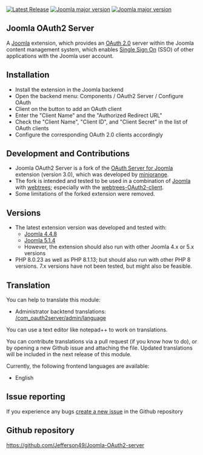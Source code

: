 [![Latest Release](https://img.shields.io/github/v/release/Jefferson49/Joomla-OAuth2-server?display_name=tag)](https://github.com/Jefferson49/Joomla-OAuth2-server/releases/latest)
[![Joomla major version](https://img.shields.io/badge/joomla-v4.x-green)](https://downloads.joomla.org/cms/joomla4)
[![Joomla major version](https://img.shields.io/badge/joomla-v5.x-green)](https://downloads.joomla.org/cms/joomla5)
## Joomla OAuth2 Server 
A [Joomla](https://www.joomla.org/) extension, which provides an [OAuth 2.0](https://en.wikipedia.org/wiki/OAuth) server within the Joomla content management system, which enables [Single Sign On](https://en.wikipedia.org/wiki/Single_sign-on) (SSO) of other applications with the Joomla user account.

##  Installation
+ Install the extension in the Joomla backend
+ Open the backend menu: Components / OAuth2 Server / Configure OAuth
+ Client on the button to add an OAuth client
+ Enter the "Client Name" and the "Authorized Redirect URL"
+ Check the "Client Name", "Client ID", and "Client Secret" in the list of OAuth clients
+ Configure the corresponding OAuth 2.0 clients accordingly

## Development and Contributions
+ Joomla OAuth2 Server is a fork of the [OAuth Server for Joomla](https://extensions.joomla.org/extension/oauth-server-for-joomla/) extension (version 3.0), which was developed by [miniorange](https://www.miniorange.com/).
+ The fork is intended and tested to be used in a combination of [Joomla](https://www.joomla.org/) with [webtrees](https://www.webtrees.net/); especially with the [webtrees-OAuth2-client](https://github.com/Jefferson49/webtrees-OAuth2-client).
+ Some limitations of the forked extension were removed.

##  Versions 
+ The latest extension version was developed and tested with: 
    + [Joomla 4.4.8](https://downloads.joomla.org/cms/joomla4)
    + [Joomla 5.1.4](https://downloads.joomla.org/cms/joomla5)
    + However, the extension should also run with other Joomla 4.x or 5.x versions
+ PHP 8.0.23 as well as PHP 8.1.13; but should also run with other PHP 8 versions. 7.x versions have not been tested, but might also be feasible.

## Translation
You can help to translate this module:
+ Administrator backtend translations: [/com_oauth2server/admin/language](https://github.com/Jefferson49/Joomla-OAuth2-server/tree/main/com_oauth2server/admin/language)

You can use a text editor like notepad++ to work on translations.

You can contribute translations via a pull request (if you know how to do), or by opening a new Github issue and attaching the file. Updated translations will be included in the next release of this module.

Currently, the following frontend languages are available:
+ English

## Issue reporting
If you experience any bugs [create a new issue](https://github.com/Jefferson49/Joomla-OAuth2-server/issues) in the Github repository

##  Github repository  
https://github.com/Jefferson49/Joomla-OAuth2-server
